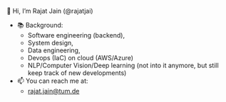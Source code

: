 👋 Hi, I’m Rajat Jain (@rajatjai)
- 📚 Background:
  - Software engineering (backend),
  - System design,
  - Data engineering,
  - Devops (IaC) on cloud (AWS/Azure)
  - NLP/Computer Vision/Deep learning (not into it anymore, but still keep track of new developments)
- 📫 You can reach me at:
  - rajat.jain@tum.de

<!---
rajatjai/rajatjai is a ✨ special ✨ repository because its `README.md` (this file) appears on your GitHub profile.
You can click the Preview link to take a look at your changes.
--->
